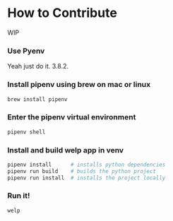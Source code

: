 # How to Contribute

WIP

### Use Pyenv

Yeah just do it. 3.8.2.

### Install pipenv using brew on mac or linux
```bash
brew install pipenv
```

### Enter the pipenv virtual environment
```bash
pipenv shell
```

### Install and build welp app in venv
```bash
pipenv install      # installs python dependencies
pipenv run build    # builds the python project
pipenv run install  # installs the project locally
```

### Run it!
```bash
welp
```